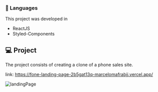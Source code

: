 ### 🚀 Languages
This project was developed in

  - ReactJS
  - Styled-Components

## 💻 Project
The project consists of creating a clone of a phone sales site.

link: https://fone-landing-page-2b5gat13q-marcelomafrabjj.vercel.app/

![landingPage](https://user-images.githubusercontent.com/84472778/166473624-7b910569-98d3-434c-9150-415fc09114a5.png)

